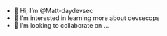 - 👋 Hi, I’m @Matt-daydevsec
- 👀 I’m interested in learning more about devsecops
- 💞️ I’m looking to collaborate on ...

<!---
Matt-daydevsec/Matt-daydevsec is a ✨ special ✨ repository because its `README.md` (this file) appears on your GitHub profile.
You can click the Preview link to take a look at your changes.
--->
